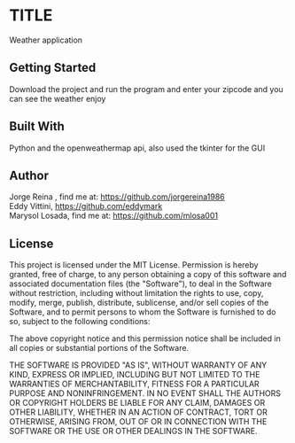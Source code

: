 # TITLE
Weather application

## Getting Started

Download the project and run the program and enter your zipcode 
and you can see the weather enjoy

## Built With
Python and the openweathermap api, also used the tkinter for the GUI

## Author

Jorge Reina , find me at: https://github.com/jorgereina1986<br>
Eddy Vittini, https://github.com/eddymark<br>
Marysol Losada, find me at: https://github.com/mlosa001


## License

This project is licensed under the MIT License.
Permission is hereby granted, free of charge, to any person obtaining a copy of this software and 
associated documentation files (the "Software"), to deal in the Software without restriction, 
including without limitation the rights to use, copy, modify, merge, publish, distribute, 
sublicense, and/or sell copies of the Software, and to permit persons to whom the Software is furnished to do so, 
subject to the following conditions:

The above copyright notice and this permission notice shall be included in all copies 
or substantial portions of the Software.

THE SOFTWARE IS PROVIDED "AS IS", WITHOUT WARRANTY OF ANY KIND, EXPRESS OR IMPLIED, 
INCLUDING BUT NOT LIMITED TO THE WARRANTIES OF MERCHANTABILITY, FITNESS FOR A PARTICULAR PURPOSE AND NONINFRINGEMENT. 
IN NO EVENT SHALL THE AUTHORS OR COPYRIGHT HOLDERS BE LIABLE FOR ANY CLAIM, DAMAGES OR OTHER LIABILITY, 
WHETHER IN AN ACTION OF CONTRACT, TORT OR OTHERWISE, ARISING FROM, OUT OF OR IN CONNECTION WITH THE SOFTWARE 
OR THE USE OR OTHER DEALINGS IN THE SOFTWARE.